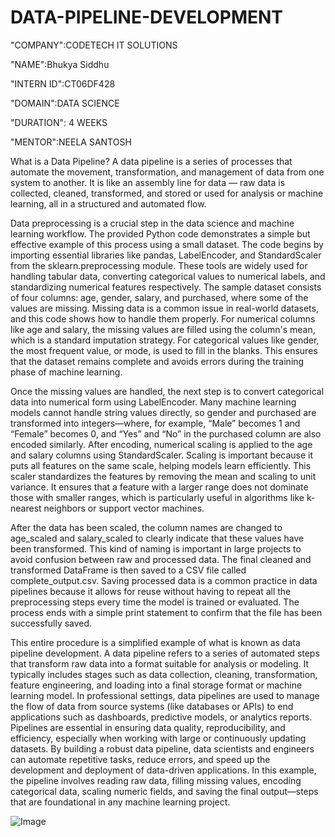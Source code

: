 # DATA-PIPELINE-DEVELOPMENT

"COMPANY":CODETECH IT SOLUTIONS

"NAME":Bhukya Siddhu

"INTERN ID":CT06DF428

"DOMAIN":DATA SCIENCE

"DURATION": 4 WEEKS

"MENTOR":NEELA SANTOSH


What is a Data Pipeline?
A data pipeline is a series of processes that automate the movement, transformation, and management of data from one system to another. It is like an assembly line for data — raw data is collected, cleaned, transformed, and stored or used for analysis or machine learning, all in a structured and automated flow.

Data preprocessing is a crucial step in the data science and machine learning workflow. The provided Python code demonstrates a simple but effective example of this process using a small dataset. The code begins by importing essential libraries like pandas, LabelEncoder, and StandardScaler from the sklearn.preprocessing module. These tools are widely used for handling tabular data, converting categorical values to numerical labels, and standardizing numerical features respectively. The sample dataset consists of four columns: age, gender, salary, and purchased, where some of the values are missing. Missing data is a common issue in real-world datasets, and this code shows how to handle them properly. For numerical columns like age and salary, the missing values are filled using the column's mean, which is a standard imputation strategy. For categorical values like gender, the most frequent value, or mode, is used to fill in the blanks. This ensures that the dataset remains complete and avoids errors during the training phase of machine learning.

Once the missing values are handled, the next step is to convert categorical data into numerical form using LabelEncoder. Many machine learning models cannot handle string values directly, so gender and purchased are transformed into integers—where, for example, “Male” becomes 1 and “Female” becomes 0, and “Yes” and “No” in the purchased column are also encoded similarly. After encoding, numerical scaling is applied to the age and salary columns using StandardScaler. Scaling is important because it puts all features on the same scale, helping models learn efficiently. This scaler standardizes the features by removing the mean and scaling to unit variance. It ensures that a feature with a larger range does not dominate those with smaller ranges, which is particularly useful in algorithms like k-nearest neighbors or support vector machines.

After the data has been scaled, the column names are changed to age_scaled and salary_scaled to clearly indicate that these values have been transformed. This kind of naming is important in large projects to avoid confusion between raw and processed data. The final cleaned and transformed DataFrame is then saved to a CSV file called complete_output.csv. Saving processed data is a common practice in data pipelines because it allows for reuse without having to repeat all the preprocessing steps every time the model is trained or evaluated. The process ends with a simple print statement to confirm that the file has been successfully saved.

This entire procedure is a simplified example of what is known as data pipeline development. A data pipeline refers to a series of automated steps that transform raw data into a format suitable for analysis or modeling. It typically includes stages such as data collection, cleaning, transformation, feature engineering, and loading into a final storage format or machine learning model. In professional settings, data pipelines are used to manage the flow of data from source systems (like databases or APIs) to end applications such as dashboards, predictive models, or analytics reports. Pipelines are essential in ensuring data quality, reproducibility, and efficiency, especially when working with large or continuously updating datasets. By building a robust data pipeline, data scientists and engineers can automate repetitive tasks, reduce errors, and speed up the development and deployment of data-driven applications. In this example, the pipeline involves reading raw data, filling missing values, encoding categorical data, scaling numeric fields, and saving the final output—steps that are foundational in any machine learning project.

![Image](https://github.com/user-attachments/assets/78e319f9-60cd-4a8a-98b2-72940885e6c8)

